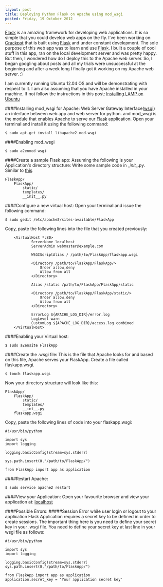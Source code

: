 ```yaml
---
layout: post
title: Deploying Python Flask on Apache using mod_wsgi
posted: Friday, 19 October 2012
---
```


[Flask](http://flask.pocoo.org) is an amazing framework for developing web applications. It is so simple that you could develop web apps on the fly. I've been working on [Crackpot](http://github.com/swaroopsm/Crackpot) that is built using [Flask](http://flask.pocoo.org) and under constant development. The sole purpose of this web app was to learn and use [Flask](http://flask.pocoo.org). I built a couple of cool stuff in this app, ran on the local development server and was pretty happy. But then, I wondered how do I deploy this to the Apache web server. So, I began googling about posts and all my trials were unsuccessful at the beginning and after a week long I finally got it working on my Apache web server. :)

I am currently running Ubuntu 12.04 OS and will be demonstrating with respect to it. I am also assuming that you have Apache installed in your machine. If not follow the instructions in this post: [Installing LAMP on Ubuntu](http://zwaroop.wordpress.com/2011/12/31/installing-lamp-on-ubuntu/)


####Installing mod_wsgi for Apache:
Web Server Gateway Interface([wsgi](http://en.wikipedia.org/wiki/Web_Server_Gateway_Interface)) an interface between web app and web server for python. and mod_wsgi is the module that enables Apache to serve our [Flask](http://flask.pocoo.org) application. Open your terminal and install it using the following command:

<pre class="highlight"><code class="vi">$ sudo apt-get install libapache2-mod-wsgi
</code></pre>

####Enabling mod_wsgi

<pre class="highlight"><code class="vi">$ sudo a2enmod wsgi
</code></pre>
		
####Create a sample Flask app:
Assuming the following is your Application's directory structure:
Write some sample code in \__init\__.py. Similar to [this](http://flask.pocoo.org).

<pre class="highlight"><code class="vi">FlaskApp/
	FlaskApp/
		static/
		templates/
		__init__.py
</code></pre>
			
####Configure a new virtual host:
Open your terminal and issue the following command:

<pre class="highlight"><code class="vi">$ sudo gedit /etc/apache2/sites-available/FlaskApp
</code></pre>
		
Copy, paste the following lines into the file that you created previously:

		<VirtualHost *:80>
				ServerName localhost
				ServerAdmin webmaster@example.com

				WSGIScriptAlias / /path/to/FlaskApp/flaskapp.wsgi

				<Directory /path/to/FlaskApp/FlaskApp/>	
			  		Order allow,deny
			  		Allow from all
				</Directory>

				Alias /static /path/to/FlaskApp/FlaskApp/static

				<Directory /path/to/FlaskApp/FlaskApp/static/>
		  			Order allow,deny
		  			Allow from all
				</Directory>

				ErrorLog ${APACHE_LOG_DIR}/error.log
				LogLevel warn
				CustomLog ${APACHE_LOG_DIR}/access.log combined
		</VirtualHost>
		
####Enabling your Virtual host:

<pre class="highlight"><code class="vi">$ sudo a2ensite FlaskApp
</code></pre>

####Create the .wsgi file:
This is the file that Apache looks for and based on this file, Apache serves your FlaskApp. Create a file called flaskapp.wsgi.

<pre class="highlight"><code class="vi">$ touch flaskapp.wsgi
</code></pre>
		
Now your directory structure will look like this:

<pre class="highlight"><code class="vi">FlaskApp/
	FlaskApp/
		static/
		templates/
		__int__.py
	flaskapp.wsgi
</code></pre>
			
Copy, paste the following lines of code into your flaskapp.wsgi:

<pre class="highlight"><code class="vi">#!/usr/bin/python

import sys
import logging

logging.basicConfig(stream=sys.stderr)

sys.path.insert(0,"/path/to/FlaskApp/")

from FlaskApp import app as application
</code></pre>
####Restart Apache:

<pre class="highlight"><code class="vi">$ sudo service apache2 restart
</code></pre>
		
####View your Application:
Open your favourite browser and view your application at: [localhost](http://localhost)

####Possible Errors:
#####Session Error while user login or logout to your application
Flask Application requires a secret key to be defined in order to create sessions. The important thing here is you need to define your secret key in your .wsgi file. You need to define your secret key at last line in your wsgi file as follows:

<pre class="highlight"><code class="vi">#!/usr/bin/python

import sys
import logging

logging.basicConfig(stream=sys.stderr)
sys.path.insert(0,"/path/to/FlaskApp/")

from FlaskApp import app as application
application.secret_key = 'Your application secret key'
</code></pre>
